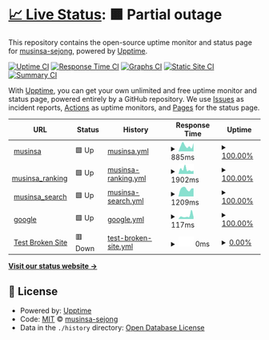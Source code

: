 # [📈 Live Status](https://musinsa-sejong.github.io/uptime-sample): <!--live status--> **🟧 Partial outage**

This repository contains the open-source uptime monitor and status page for [musinsa-sejong](https://musinsa-sejong.github.io/uptime-sample), powered by [Upptime](https://github.com/upptime/upptime).

[![Uptime CI](https://github.com/musinsa-sejong/uptime-sample/workflows/Uptime%20CI/badge.svg)](https://github.com/musinsa-sejong/uptime-sample/actions?query=workflow%3A%22Uptime+CI%22)
[![Response Time CI](https://github.com/musinsa-sejong/uptime-sample/workflows/Response%20Time%20CI/badge.svg)](https://github.com/musinsa-sejong/uptime-sample/actions?query=workflow%3A%22Response+Time+CI%22)
[![Graphs CI](https://github.com/musinsa-sejong/uptime-sample/workflows/Graphs%20CI/badge.svg)](https://github.com/musinsa-sejong/uptime-sample/actions?query=workflow%3A%22Graphs+CI%22)
[![Static Site CI](https://github.com/musinsa-sejong/uptime-sample/workflows/Static%20Site%20CI/badge.svg)](https://github.com/musinsa-sejong/uptime-sample/actions?query=workflow%3A%22Static+Site+CI%22)
[![Summary CI](https://github.com/musinsa-sejong/uptime-sample/workflows/Summary%20CI/badge.svg)](https://github.com/musinsa-sejong/uptime-sample/actions?query=workflow%3A%22Summary+CI%22)

With [Upptime](https://upptime.js.org), you can get your own unlimited and free uptime monitor and status page, powered entirely by a GitHub repository. We use [Issues](https://github.com/musinsa-sejong/uptime-sample/issues) as incident reports, [Actions](https://github.com/musinsa-sejong/uptime-sample/actions) as uptime monitors, and [Pages](https://musinsa-sejong.github.io/uptime-sample) for the status page.

<!--start: status pages-->
<!-- This summary is generated by Upptime (https://github.com/upptime/upptime) -->
<!-- Do not edit this manually, your changes will be overwritten -->
<!-- prettier-ignore -->
| URL | Status | History | Response Time | Uptime |
| --- | ------ | ------- | ------------- | ------ |
| <img alt="" src="https://icons.duckduckgo.com/ip3/www.musinsa.com.ico" height="13"> [musinsa](https://www.musinsa.com) | 🟩 Up | [musinsa.yml](https://github.com/musinsa-sejong/musinsa-sejong.github.io/commits/HEAD/history/musinsa.yml) | <details><summary><img alt="Response time graph" src="./graphs/musinsa/response-time-week.png" height="20"> 885ms</summary><br><a href="https://musinsa-sejong.github.io/history/musinsa"><img alt="Response time 1753" src="https://img.shields.io/endpoint?url=https%3A%2F%2Fraw.githubusercontent.com%2Fmusinsa-sejong%2Fmusinsa-sejong.github.io%2FHEAD%2Fapi%2Fmusinsa%2Fresponse-time.json"></a><br><a href="https://musinsa-sejong.github.io/history/musinsa"><img alt="24-hour response time 1280" src="https://img.shields.io/endpoint?url=https%3A%2F%2Fraw.githubusercontent.com%2Fmusinsa-sejong%2Fmusinsa-sejong.github.io%2FHEAD%2Fapi%2Fmusinsa%2Fresponse-time-day.json"></a><br><a href="https://musinsa-sejong.github.io/history/musinsa"><img alt="7-day response time 885" src="https://img.shields.io/endpoint?url=https%3A%2F%2Fraw.githubusercontent.com%2Fmusinsa-sejong%2Fmusinsa-sejong.github.io%2FHEAD%2Fapi%2Fmusinsa%2Fresponse-time-week.json"></a><br><a href="https://musinsa-sejong.github.io/history/musinsa"><img alt="30-day response time 1753" src="https://img.shields.io/endpoint?url=https%3A%2F%2Fraw.githubusercontent.com%2Fmusinsa-sejong%2Fmusinsa-sejong.github.io%2FHEAD%2Fapi%2Fmusinsa%2Fresponse-time-month.json"></a><br><a href="https://musinsa-sejong.github.io/history/musinsa"><img alt="1-year response time 1753" src="https://img.shields.io/endpoint?url=https%3A%2F%2Fraw.githubusercontent.com%2Fmusinsa-sejong%2Fmusinsa-sejong.github.io%2FHEAD%2Fapi%2Fmusinsa%2Fresponse-time-year.json"></a></details> | <details><summary><a href="https://musinsa-sejong.github.io/history/musinsa">100.00%</a></summary><a href="https://musinsa-sejong.github.io/history/musinsa"><img alt="All-time uptime 99.94%" src="https://img.shields.io/endpoint?url=https%3A%2F%2Fraw.githubusercontent.com%2Fmusinsa-sejong%2Fmusinsa-sejong.github.io%2FHEAD%2Fapi%2Fmusinsa%2Fuptime.json"></a><br><a href="https://musinsa-sejong.github.io/history/musinsa"><img alt="24-hour uptime 100.00%" src="https://img.shields.io/endpoint?url=https%3A%2F%2Fraw.githubusercontent.com%2Fmusinsa-sejong%2Fmusinsa-sejong.github.io%2FHEAD%2Fapi%2Fmusinsa%2Fuptime-day.json"></a><br><a href="https://musinsa-sejong.github.io/history/musinsa"><img alt="7-day uptime 100.00%" src="https://img.shields.io/endpoint?url=https%3A%2F%2Fraw.githubusercontent.com%2Fmusinsa-sejong%2Fmusinsa-sejong.github.io%2FHEAD%2Fapi%2Fmusinsa%2Fuptime-week.json"></a><br><a href="https://musinsa-sejong.github.io/history/musinsa"><img alt="30-day uptime 99.94%" src="https://img.shields.io/endpoint?url=https%3A%2F%2Fraw.githubusercontent.com%2Fmusinsa-sejong%2Fmusinsa-sejong.github.io%2FHEAD%2Fapi%2Fmusinsa%2Fuptime-month.json"></a><br><a href="https://musinsa-sejong.github.io/history/musinsa"><img alt="1-year uptime 99.94%" src="https://img.shields.io/endpoint?url=https%3A%2F%2Fraw.githubusercontent.com%2Fmusinsa-sejong%2Fmusinsa-sejong.github.io%2FHEAD%2Fapi%2Fmusinsa%2Fuptime-year.json"></a></details>
| <img alt="" src="https://icons.duckduckgo.com/ip3/www.musinsa.com.ico" height="13"> [musinsa_ranking](https://www.musinsa.com/ranking/best) | 🟩 Up | [musinsa-ranking.yml](https://github.com/musinsa-sejong/musinsa-sejong.github.io/commits/HEAD/history/musinsa-ranking.yml) | <details><summary><img alt="Response time graph" src="./graphs/musinsa-ranking/response-time-week.png" height="20"> 1902ms</summary><br><a href="https://musinsa-sejong.github.io/history/musinsa-ranking"><img alt="Response time 1807" src="https://img.shields.io/endpoint?url=https%3A%2F%2Fraw.githubusercontent.com%2Fmusinsa-sejong%2Fmusinsa-sejong.github.io%2FHEAD%2Fapi%2Fmusinsa-ranking%2Fresponse-time.json"></a><br><a href="https://musinsa-sejong.github.io/history/musinsa-ranking"><img alt="24-hour response time 1394" src="https://img.shields.io/endpoint?url=https%3A%2F%2Fraw.githubusercontent.com%2Fmusinsa-sejong%2Fmusinsa-sejong.github.io%2FHEAD%2Fapi%2Fmusinsa-ranking%2Fresponse-time-day.json"></a><br><a href="https://musinsa-sejong.github.io/history/musinsa-ranking"><img alt="7-day response time 1902" src="https://img.shields.io/endpoint?url=https%3A%2F%2Fraw.githubusercontent.com%2Fmusinsa-sejong%2Fmusinsa-sejong.github.io%2FHEAD%2Fapi%2Fmusinsa-ranking%2Fresponse-time-week.json"></a><br><a href="https://musinsa-sejong.github.io/history/musinsa-ranking"><img alt="30-day response time 1807" src="https://img.shields.io/endpoint?url=https%3A%2F%2Fraw.githubusercontent.com%2Fmusinsa-sejong%2Fmusinsa-sejong.github.io%2FHEAD%2Fapi%2Fmusinsa-ranking%2Fresponse-time-month.json"></a><br><a href="https://musinsa-sejong.github.io/history/musinsa-ranking"><img alt="1-year response time 1807" src="https://img.shields.io/endpoint?url=https%3A%2F%2Fraw.githubusercontent.com%2Fmusinsa-sejong%2Fmusinsa-sejong.github.io%2FHEAD%2Fapi%2Fmusinsa-ranking%2Fresponse-time-year.json"></a></details> | <details><summary><a href="https://musinsa-sejong.github.io/history/musinsa-ranking">100.00%</a></summary><a href="https://musinsa-sejong.github.io/history/musinsa-ranking"><img alt="All-time uptime 100.00%" src="https://img.shields.io/endpoint?url=https%3A%2F%2Fraw.githubusercontent.com%2Fmusinsa-sejong%2Fmusinsa-sejong.github.io%2FHEAD%2Fapi%2Fmusinsa-ranking%2Fuptime.json"></a><br><a href="https://musinsa-sejong.github.io/history/musinsa-ranking"><img alt="24-hour uptime 100.00%" src="https://img.shields.io/endpoint?url=https%3A%2F%2Fraw.githubusercontent.com%2Fmusinsa-sejong%2Fmusinsa-sejong.github.io%2FHEAD%2Fapi%2Fmusinsa-ranking%2Fuptime-day.json"></a><br><a href="https://musinsa-sejong.github.io/history/musinsa-ranking"><img alt="7-day uptime 100.00%" src="https://img.shields.io/endpoint?url=https%3A%2F%2Fraw.githubusercontent.com%2Fmusinsa-sejong%2Fmusinsa-sejong.github.io%2FHEAD%2Fapi%2Fmusinsa-ranking%2Fuptime-week.json"></a><br><a href="https://musinsa-sejong.github.io/history/musinsa-ranking"><img alt="30-day uptime 100.00%" src="https://img.shields.io/endpoint?url=https%3A%2F%2Fraw.githubusercontent.com%2Fmusinsa-sejong%2Fmusinsa-sejong.github.io%2FHEAD%2Fapi%2Fmusinsa-ranking%2Fuptime-month.json"></a><br><a href="https://musinsa-sejong.github.io/history/musinsa-ranking"><img alt="1-year uptime 100.00%" src="https://img.shields.io/endpoint?url=https%3A%2F%2Fraw.githubusercontent.com%2Fmusinsa-sejong%2Fmusinsa-sejong.github.io%2FHEAD%2Fapi%2Fmusinsa-ranking%2Fuptime-year.json"></a></details>
| <img alt="" src="https://icons.duckduckgo.com/ip3/www.musinsa.com.ico" height="13"> [musinsa_search](https://www.musinsa.com/search/musinsa/integration?q=%EB%B0%98%ED%8C%94&type=popular) | 🟩 Up | [musinsa-search.yml](https://github.com/musinsa-sejong/musinsa-sejong.github.io/commits/HEAD/history/musinsa-search.yml) | <details><summary><img alt="Response time graph" src="./graphs/musinsa-search/response-time-week.png" height="20"> 1209ms</summary><br><a href="https://musinsa-sejong.github.io/history/musinsa-search"><img alt="Response time 1214" src="https://img.shields.io/endpoint?url=https%3A%2F%2Fraw.githubusercontent.com%2Fmusinsa-sejong%2Fmusinsa-sejong.github.io%2FHEAD%2Fapi%2Fmusinsa-search%2Fresponse-time.json"></a><br><a href="https://musinsa-sejong.github.io/history/musinsa-search"><img alt="24-hour response time 1278" src="https://img.shields.io/endpoint?url=https%3A%2F%2Fraw.githubusercontent.com%2Fmusinsa-sejong%2Fmusinsa-sejong.github.io%2FHEAD%2Fapi%2Fmusinsa-search%2Fresponse-time-day.json"></a><br><a href="https://musinsa-sejong.github.io/history/musinsa-search"><img alt="7-day response time 1209" src="https://img.shields.io/endpoint?url=https%3A%2F%2Fraw.githubusercontent.com%2Fmusinsa-sejong%2Fmusinsa-sejong.github.io%2FHEAD%2Fapi%2Fmusinsa-search%2Fresponse-time-week.json"></a><br><a href="https://musinsa-sejong.github.io/history/musinsa-search"><img alt="30-day response time 1214" src="https://img.shields.io/endpoint?url=https%3A%2F%2Fraw.githubusercontent.com%2Fmusinsa-sejong%2Fmusinsa-sejong.github.io%2FHEAD%2Fapi%2Fmusinsa-search%2Fresponse-time-month.json"></a><br><a href="https://musinsa-sejong.github.io/history/musinsa-search"><img alt="1-year response time 1214" src="https://img.shields.io/endpoint?url=https%3A%2F%2Fraw.githubusercontent.com%2Fmusinsa-sejong%2Fmusinsa-sejong.github.io%2FHEAD%2Fapi%2Fmusinsa-search%2Fresponse-time-year.json"></a></details> | <details><summary><a href="https://musinsa-sejong.github.io/history/musinsa-search">100.00%</a></summary><a href="https://musinsa-sejong.github.io/history/musinsa-search"><img alt="All-time uptime 100.00%" src="https://img.shields.io/endpoint?url=https%3A%2F%2Fraw.githubusercontent.com%2Fmusinsa-sejong%2Fmusinsa-sejong.github.io%2FHEAD%2Fapi%2Fmusinsa-search%2Fuptime.json"></a><br><a href="https://musinsa-sejong.github.io/history/musinsa-search"><img alt="24-hour uptime 100.00%" src="https://img.shields.io/endpoint?url=https%3A%2F%2Fraw.githubusercontent.com%2Fmusinsa-sejong%2Fmusinsa-sejong.github.io%2FHEAD%2Fapi%2Fmusinsa-search%2Fuptime-day.json"></a><br><a href="https://musinsa-sejong.github.io/history/musinsa-search"><img alt="7-day uptime 100.00%" src="https://img.shields.io/endpoint?url=https%3A%2F%2Fraw.githubusercontent.com%2Fmusinsa-sejong%2Fmusinsa-sejong.github.io%2FHEAD%2Fapi%2Fmusinsa-search%2Fuptime-week.json"></a><br><a href="https://musinsa-sejong.github.io/history/musinsa-search"><img alt="30-day uptime 100.00%" src="https://img.shields.io/endpoint?url=https%3A%2F%2Fraw.githubusercontent.com%2Fmusinsa-sejong%2Fmusinsa-sejong.github.io%2FHEAD%2Fapi%2Fmusinsa-search%2Fuptime-month.json"></a><br><a href="https://musinsa-sejong.github.io/history/musinsa-search"><img alt="1-year uptime 100.00%" src="https://img.shields.io/endpoint?url=https%3A%2F%2Fraw.githubusercontent.com%2Fmusinsa-sejong%2Fmusinsa-sejong.github.io%2FHEAD%2Fapi%2Fmusinsa-search%2Fuptime-year.json"></a></details>
| <img alt="" src="https://icons.duckduckgo.com/ip3/www.google.com.ico" height="13"> [google](https://www.google.com) | 🟩 Up | [google.yml](https://github.com/musinsa-sejong/musinsa-sejong.github.io/commits/HEAD/history/google.yml) | <details><summary><img alt="Response time graph" src="./graphs/google/response-time-week.png" height="20"> 117ms</summary><br><a href="https://musinsa-sejong.github.io/history/google"><img alt="Response time 116" src="https://img.shields.io/endpoint?url=https%3A%2F%2Fraw.githubusercontent.com%2Fmusinsa-sejong%2Fmusinsa-sejong.github.io%2FHEAD%2Fapi%2Fgoogle%2Fresponse-time.json"></a><br><a href="https://musinsa-sejong.github.io/history/google"><img alt="24-hour response time 73" src="https://img.shields.io/endpoint?url=https%3A%2F%2Fraw.githubusercontent.com%2Fmusinsa-sejong%2Fmusinsa-sejong.github.io%2FHEAD%2Fapi%2Fgoogle%2Fresponse-time-day.json"></a><br><a href="https://musinsa-sejong.github.io/history/google"><img alt="7-day response time 117" src="https://img.shields.io/endpoint?url=https%3A%2F%2Fraw.githubusercontent.com%2Fmusinsa-sejong%2Fmusinsa-sejong.github.io%2FHEAD%2Fapi%2Fgoogle%2Fresponse-time-week.json"></a><br><a href="https://musinsa-sejong.github.io/history/google"><img alt="30-day response time 116" src="https://img.shields.io/endpoint?url=https%3A%2F%2Fraw.githubusercontent.com%2Fmusinsa-sejong%2Fmusinsa-sejong.github.io%2FHEAD%2Fapi%2Fgoogle%2Fresponse-time-month.json"></a><br><a href="https://musinsa-sejong.github.io/history/google"><img alt="1-year response time 116" src="https://img.shields.io/endpoint?url=https%3A%2F%2Fraw.githubusercontent.com%2Fmusinsa-sejong%2Fmusinsa-sejong.github.io%2FHEAD%2Fapi%2Fgoogle%2Fresponse-time-year.json"></a></details> | <details><summary><a href="https://musinsa-sejong.github.io/history/google">100.00%</a></summary><a href="https://musinsa-sejong.github.io/history/google"><img alt="All-time uptime 100.00%" src="https://img.shields.io/endpoint?url=https%3A%2F%2Fraw.githubusercontent.com%2Fmusinsa-sejong%2Fmusinsa-sejong.github.io%2FHEAD%2Fapi%2Fgoogle%2Fuptime.json"></a><br><a href="https://musinsa-sejong.github.io/history/google"><img alt="24-hour uptime 100.00%" src="https://img.shields.io/endpoint?url=https%3A%2F%2Fraw.githubusercontent.com%2Fmusinsa-sejong%2Fmusinsa-sejong.github.io%2FHEAD%2Fapi%2Fgoogle%2Fuptime-day.json"></a><br><a href="https://musinsa-sejong.github.io/history/google"><img alt="7-day uptime 100.00%" src="https://img.shields.io/endpoint?url=https%3A%2F%2Fraw.githubusercontent.com%2Fmusinsa-sejong%2Fmusinsa-sejong.github.io%2FHEAD%2Fapi%2Fgoogle%2Fuptime-week.json"></a><br><a href="https://musinsa-sejong.github.io/history/google"><img alt="30-day uptime 100.00%" src="https://img.shields.io/endpoint?url=https%3A%2F%2Fraw.githubusercontent.com%2Fmusinsa-sejong%2Fmusinsa-sejong.github.io%2FHEAD%2Fapi%2Fgoogle%2Fuptime-month.json"></a><br><a href="https://musinsa-sejong.github.io/history/google"><img alt="1-year uptime 100.00%" src="https://img.shields.io/endpoint?url=https%3A%2F%2Fraw.githubusercontent.com%2Fmusinsa-sejong%2Fmusinsa-sejong.github.io%2FHEAD%2Fapi%2Fgoogle%2Fuptime-year.json"></a></details>
| <img alt="" src="https://icons.duckduckgo.com/ip3/thissitedoesnotexist.koj.co.ico" height="13"> [Test Broken Site](https://thissitedoesnotexist.koj.co) | 🟥 Down | [test-broken-site.yml](https://github.com/musinsa-sejong/musinsa-sejong.github.io/commits/HEAD/history/test-broken-site.yml) | <details><summary><img alt="Response time graph" src="./graphs/test-broken-site/response-time-week.png" height="20"> 0ms</summary><br><a href="https://musinsa-sejong.github.io/history/test-broken-site"><img alt="Response time 0" src="https://img.shields.io/endpoint?url=https%3A%2F%2Fraw.githubusercontent.com%2Fmusinsa-sejong%2Fmusinsa-sejong.github.io%2FHEAD%2Fapi%2Ftest-broken-site%2Fresponse-time.json"></a><br><a href="https://musinsa-sejong.github.io/history/test-broken-site"><img alt="24-hour response time 0" src="https://img.shields.io/endpoint?url=https%3A%2F%2Fraw.githubusercontent.com%2Fmusinsa-sejong%2Fmusinsa-sejong.github.io%2FHEAD%2Fapi%2Ftest-broken-site%2Fresponse-time-day.json"></a><br><a href="https://musinsa-sejong.github.io/history/test-broken-site"><img alt="7-day response time 0" src="https://img.shields.io/endpoint?url=https%3A%2F%2Fraw.githubusercontent.com%2Fmusinsa-sejong%2Fmusinsa-sejong.github.io%2FHEAD%2Fapi%2Ftest-broken-site%2Fresponse-time-week.json"></a><br><a href="https://musinsa-sejong.github.io/history/test-broken-site"><img alt="30-day response time 0" src="https://img.shields.io/endpoint?url=https%3A%2F%2Fraw.githubusercontent.com%2Fmusinsa-sejong%2Fmusinsa-sejong.github.io%2FHEAD%2Fapi%2Ftest-broken-site%2Fresponse-time-month.json"></a><br><a href="https://musinsa-sejong.github.io/history/test-broken-site"><img alt="1-year response time 0" src="https://img.shields.io/endpoint?url=https%3A%2F%2Fraw.githubusercontent.com%2Fmusinsa-sejong%2Fmusinsa-sejong.github.io%2FHEAD%2Fapi%2Ftest-broken-site%2Fresponse-time-year.json"></a></details> | <details><summary><a href="https://musinsa-sejong.github.io/history/test-broken-site">0.00%</a></summary><a href="https://musinsa-sejong.github.io/history/test-broken-site"><img alt="All-time uptime 0.00%" src="https://img.shields.io/endpoint?url=https%3A%2F%2Fraw.githubusercontent.com%2Fmusinsa-sejong%2Fmusinsa-sejong.github.io%2FHEAD%2Fapi%2Ftest-broken-site%2Fuptime.json"></a><br><a href="https://musinsa-sejong.github.io/history/test-broken-site"><img alt="24-hour uptime 0.00%" src="https://img.shields.io/endpoint?url=https%3A%2F%2Fraw.githubusercontent.com%2Fmusinsa-sejong%2Fmusinsa-sejong.github.io%2FHEAD%2Fapi%2Ftest-broken-site%2Fuptime-day.json"></a><br><a href="https://musinsa-sejong.github.io/history/test-broken-site"><img alt="7-day uptime 0.00%" src="https://img.shields.io/endpoint?url=https%3A%2F%2Fraw.githubusercontent.com%2Fmusinsa-sejong%2Fmusinsa-sejong.github.io%2FHEAD%2Fapi%2Ftest-broken-site%2Fuptime-week.json"></a><br><a href="https://musinsa-sejong.github.io/history/test-broken-site"><img alt="30-day uptime 0.00%" src="https://img.shields.io/endpoint?url=https%3A%2F%2Fraw.githubusercontent.com%2Fmusinsa-sejong%2Fmusinsa-sejong.github.io%2FHEAD%2Fapi%2Ftest-broken-site%2Fuptime-month.json"></a><br><a href="https://musinsa-sejong.github.io/history/test-broken-site"><img alt="1-year uptime 0.00%" src="https://img.shields.io/endpoint?url=https%3A%2F%2Fraw.githubusercontent.com%2Fmusinsa-sejong%2Fmusinsa-sejong.github.io%2FHEAD%2Fapi%2Ftest-broken-site%2Fuptime-year.json"></a></details>

<!--end: status pages-->

[**Visit our status website →**](https://musinsa-sejong.github.io/uptime-sample)

## 📄 License

- Powered by: [Upptime](https://github.com/upptime/upptime)
- Code: [MIT](./LICENSE) © [musinsa-sejong](https://musinsa-sejong.github.io/uptime-sample)
- Data in the `./history` directory: [Open Database License](https://opendatacommons.org/licenses/odbl/1-0/)
